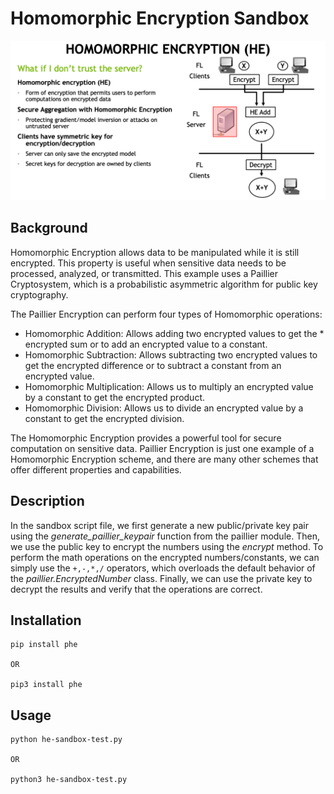 # Homomorphic Encryption Sandbox

![Homomorphic Encryption](./homomorphic-encryption.png "Homomorphic Encryption")

## Background

Homomorphic Encryption allows data to be manipulated while it is still encrypted.
This property is useful when sensitive data needs to be processed, analyzed, or transmitted.
This example uses a Paillier Cryptosystem, which is a probabilistic asymmetric algorithm for public key cryptography.

The Paillier Encryption can perform four types of Homomorphic operations:

* Homomorphic Addition: Allows adding two encrypted values to get the * encrypted sum or to add an encrypted value to a constant.
* Homomorphic Subtraction: Allows subtracting two encrypted values to get the encrypted difference or to subtract a constant from an encrypted value.
* Homomorphic Multiplication: Allows us to multiply an encrypted value by a constant to get the encrypted product.
* Homomorphic Division: Allows us to divide an encrypted value by a constant to get the encrypted division.

The Homomorphic Encryption provides a powerful tool for secure computation on sensitive data. Paillier Encryption is just one example of a Homomorphic Encryption scheme, and there are many other schemes that offer different properties and capabilities.

## Description

In the sandbox script file, we first generate a new public/private key pair using the *generate_paillier_keypair* function from the paillier module. Then, we use the public key to encrypt the numbers using the *encrypt* method. To perform the math operations on the encrypted numbers/constants, we can simply use the `+,-,*,/` operators, which overloads the default behavior of the *paillier.EncryptedNumber* class. Finally, we can use the private key to decrypt the results and verify that the operations are correct.

## Installation

```console
pip install phe

OR

pip3 install phe
```

## Usage

```console
python he-sandbox-test.py

OR

python3 he-sandbox-test.py 
```

